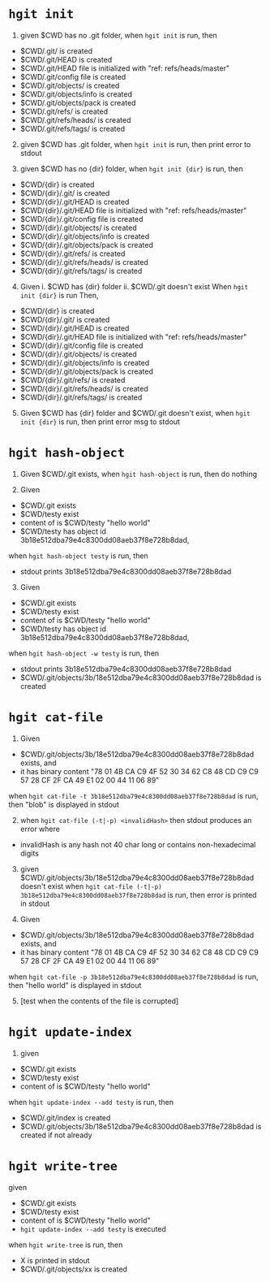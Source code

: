 # `hgit init`

1. given $CWD has no .git folder, when `hgit init` is run, then

- $CWD/.git/ is created
- $CWD/.git/HEAD is created
- $CWD/.git/HEAD file is initialized with "ref: refs/heads/master"
- $CWD/.git/config file is created
- $CWD/.git/objects/ is created
- $CWD/.git/objects/info is created
- $CWD/.git/objects/pack is created
- $CWD/.git/refs/ is created
- $CWD/.git/refs/heads/ is created
- $CWD/.git/refs/tags/ is created

2. given $CWD has .git folder, when `hgit init` is run, then print error to stdout

3. given $CWD has no {dir} folder, when `hgit init {dir}` is run, then

- $CWD/{dir} is created
- $CWD/{dir}/.git/ is created
- $CWD/{dir}/.git/HEAD is created
- $CWD/{dir}/.git/HEAD file is initialized with "ref: refs/heads/master"
- $CWD/{dir}/.git/config file is created
- $CWD/{dir}/.git/objects/ is created
- $CWD/{dir}/.git/objects/info is created
- $CWD/{dir}/.git/objects/pack is created
- $CWD/{dir}/.git/refs/ is created
- $CWD/{dir}/.git/refs/heads/ is created
- $CWD/{dir}/.git/refs/tags/ is created

4. Given
   i. $CWD has {dir} folder
   ii. $CWD/.git doesn't exist
   When `hgit init {dir}` is run
   Then,

- $CWD/{dir} is created
- $CWD/{dir}/.git/ is created
- $CWD/{dir}/.git/HEAD is created
- $CWD/{dir}/.git/HEAD file is initialized with "ref: refs/heads/master"
- $CWD/{dir}/.git/config file is created
- $CWD/{dir}/.git/objects/ is created
- $CWD/{dir}/.git/objects/info is created
- $CWD/{dir}/.git/objects/pack is created
- $CWD/{dir}/.git/refs/ is created
- $CWD/{dir}/.git/refs/heads/ is created
- $CWD/{dir}/.git/refs/tags/ is created

5. Given $CWD has {dir} folder and $CWD/.git doesn't exist, when `hgit init {dir}` is run, then print error msg to stdout

# `hgit hash-object`

1. Given $CWD/.git exists, when `hgit hash-object` is run, then do nothing

2. Given

- $CWD/.git exists
- $CWD/testy exist
- content of is $CWD/testy "hello world"
- $CWD/testy has object id 3b18e512dba79e4c8300dd08aeb37f8e728b8dad,

when `hgit hash-object testy` is run, then

- stdout prints 3b18e512dba79e4c8300dd08aeb37f8e728b8dad

3. Given

- $CWD/.git exists
- $CWD/testy exist
- content of is $CWD/testy "hello world"
- $CWD/testy has object id 3b18e512dba79e4c8300dd08aeb37f8e728b8dad,

when `hgit hash-object -w testy` is run, then

- stdout prints 3b18e512dba79e4c8300dd08aeb37f8e728b8dad
- $CWD/.git/objects/3b/18e512dba79e4c8300dd08aeb37f8e728b8dad is created

# `hgit cat-file`

1. Given

- $CWD/.git/objects/3b/18e512dba79e4c8300dd08aeb37f8e728b8dad exists, and
- it has binary content "78 01 4B CA C9 4F 52 30 34 62 C8 48 CD C9 C9 57 28 CF 2F CA 49 E1 02 00 44 11 06 89"

when `hgit cat-file -t 3b18e512dba79e4c8300dd08aeb37f8e728b8dad` is run, then "blob" is displayed in stdout

2. when `hgit cat-file (-t|-p) <invalidHash>` then stdout produces an error
   where

- invalidHash is any hash not 40 char long or contains non-hexadecimal digits

3. given $CWD/.git/objects/3b/18e512dba79e4c8300dd08aeb37f8e728b8dad doesn't exist
   when `hgit cat-file (-t|-p) 3b18e512dba79e4c8300dd08aeb37f8e728b8dad` is run, then error is printed in stdout

4. Given

- $CWD/.git/objects/3b/18e512dba79e4c8300dd08aeb37f8e728b8dad exists, and
- it has binary content "78 01 4B CA C9 4F 52 30 34 62 C8 48 CD C9 C9 57 28 CF 2F CA 49 E1 02 00 44 11 06 89"

when `hgit cat-file -p 3b18e512dba79e4c8300dd08aeb37f8e728b8dad` is run, then "hello world" is displayed in stdout

5. [test when the contents of the file is corrupted]

# `hgit update-index`

1. given

- $CWD/.git exists
- $CWD/testy exist
- content of is $CWD/testy "hello world"

when `hgit update-index --add testy` is run, then

- $CWD/.git/index is created
- $CWD/.git/objects/3b/18e512dba79e4c8300dd08aeb37f8e728b8dad is created if not already

# `hgit write-tree`

given

- $CWD/.git exists
- $CWD/testy exist
- content of is $CWD/testy "hello world"
- `hgit update-index --add testy` is executed

when `hgit write-tree` is run, then

- X is printed in stdout
- $CWD/.git/objects/xx is created
